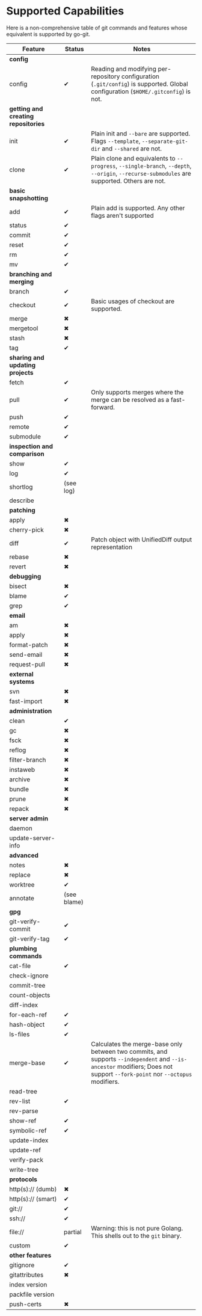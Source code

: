 Supported Capabilities
======================

Here is a non-comprehensive table of git commands and features whose equivalent
is supported by go-git.

| Feature                               | Status | Notes |
|---------------------------------------|--------|-------|
| **config**                            |
| config                                | ✔ | Reading and modifying per-repository configuration (`.git/config`) is supported. Global configuration (`$HOME/.gitconfig`) is not. |
| **getting and creating repositories** |
| init                                  | ✔ | Plain init and `--bare` are supported. Flags `--template`, `--separate-git-dir` and `--shared` are not. |
| clone                                 | ✔ | Plain clone and equivalents to `--progress`,  `--single-branch`, `--depth`, `--origin`, `--recurse-submodules` are supported. Others are not. |
| **basic snapshotting** |
| add                                   | ✔ | Plain add is supported. Any other flags aren't supported |
| status                                | ✔ |
| commit                                | ✔ |
| reset                                 | ✔ |
| rm                                    | ✔ |
| mv                                    | ✔ |
| **branching and merging** |
| branch                                | ✔ |
| checkout                              | ✔ | Basic usages of checkout are supported. |
| merge                                 | ✖ |
| mergetool                             | ✖ |
| stash                                 | ✖ |
| tag                                   | ✔ |
| **sharing and updating projects** |
| fetch                                 | ✔ |
| pull                                  | ✔ | Only supports merges where the merge can be resolved as a fast-forward. |
| push                                  | ✔ |
| remote                                | ✔ |
| submodule                             | ✔ |
| **inspection and comparison** |
| show                                  | ✔ |
| log                                   | ✔ |
| shortlog                              | (see log) |
| describe                              | |
| **patching** |
| apply                                 | ✖ |
| cherry-pick                           | ✖ |
| diff                                  | ✔ | Patch object with UnifiedDiff output representation |
| rebase                                | ✖ |
| revert                                | ✖ |
| **debugging** |
| bisect                                | ✖ |
| blame                                 | ✔ |
| grep                                  | ✔ |
| **email** ||
| am                                    | ✖ |
| apply                                 | ✖ |
| format-patch                          | ✖ |
| send-email                            | ✖ |
| request-pull                          | ✖ |
| **external systems** |
| svn                                   | ✖ |
| fast-import                           | ✖ |
| **administration** |
| clean                                 | ✔ |
| gc                                    | ✖ |
| fsck                                  | ✖ |
| reflog                                | ✖ |
| filter-branch                         | ✖ |
| instaweb                              | ✖ |
| archive                               | ✖ |
| bundle                                | ✖ |
| prune                                 | ✖ |
| repack                                | ✖ |
| **server admin** |
| daemon                                | |
| update-server-info                    | |
| **advanced** |
| notes                                 | ✖ |
| replace                               | ✖ |
| worktree                              | ✔ |
| annotate                              | (see blame) |
| **gpg** |
| git-verify-commit                     | ✔ |
| git-verify-tag                        | ✔ |
| **plumbing commands** |
| cat-file                              | ✔ |
| check-ignore                          | |
| commit-tree                           | |
| count-objects                         | |
| diff-index                            | |
| for-each-ref                          | ✔ |
| hash-object                           | ✔ |
| ls-files                              | ✔ |
| merge-base                            | ✔ | Calculates the merge-base only between two commits, and supports `--independent` and `--is-ancestor` modifiers; Does not support `--fork-point` nor `--octopus` modifiers. |
| read-tree                             | |
| rev-list                              | ✔ |
| rev-parse                             | |
| show-ref                              | ✔ |
| symbolic-ref                          | ✔ |
| update-index                          | |
| update-ref                            | |
| verify-pack                           | |
| write-tree                            | |
| **protocols** |
| http(s):// (dumb)                     | ✖ |
| http(s):// (smart)                    | ✔ |
| git://                                | ✔ |
| ssh://                                | ✔ |
| file://                               | partial | Warning: this is not pure Golang. This shells out to the `git` binary. |
| custom                                | ✔ |
| **other features** |
| gitignore                             | ✔ |
| gitattributes                         | ✖ |
| index version                         | |
| packfile version                      | |
| push-certs                            | ✖ |
